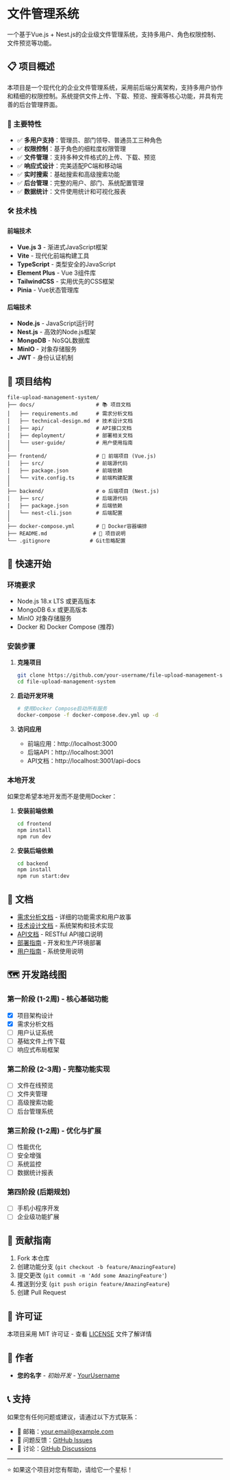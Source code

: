 # 文件管理系统

一个基于Vue.js + Nest.js的企业级文件管理系统，支持多用户、角色权限控制、文件预览等功能。

## 📋 项目概述

本项目是一个现代化的企业文件管理系统，采用前后端分离架构，支持多用户协作和精细的权限控制。系统提供文件上传、下载、预览、搜索等核心功能，并具有完善的后台管理界面。

### 🎯 主要特性

- ✅ **多用户支持**：管理员、部门领导、普通员工三种角色
- ✅ **权限控制**：基于角色的细粒度权限管理
- ✅ **文件管理**：支持多种文件格式的上传、下载、预览
- ✅ **响应式设计**：完美适配PC端和移动端
- ✅ **实时搜索**：基础搜索和高级搜索功能
- ✅ **后台管理**：完整的用户、部门、系统配置管理
- ✅ **数据统计**：文件使用统计和可视化报表

### 🛠️ 技术栈

#### 前端技术
- **Vue.js 3** - 渐进式JavaScript框架
- **Vite** - 现代化前端构建工具
- **TypeScript** - 类型安全的JavaScript
- **Element Plus** - Vue 3组件库
- **TailwindCSS** - 实用优先的CSS框架
- **Pinia** - Vue状态管理库

#### 后端技术
- **Node.js** - JavaScript运行时
- **Nest.js** - 高效的Node.js框架
- **MongoDB** - NoSQL数据库
- **MinIO** - 对象存储服务
- **JWT** - 身份认证机制

## 📁 项目结构

```
file-upload-management-system/
├── docs/                    # 📚 项目文档
│   ├── requirements.md      # 需求分析文档
│   ├── technical-design.md  # 技术设计文档
│   ├── api/                 # API接口文档
│   ├── deployment/          # 部署相关文档
│   └── user-guide/          # 用户使用指南
│
├── frontend/                # 🎨 前端项目 (Vue.js)
│   ├── src/                 # 前端源代码
│   ├── package.json         # 前端依赖
│   └── vite.config.ts       # 前端构建配置
│
├── backend/                 # ⚙️ 后端项目 (Nest.js)
│   ├── src/                 # 后端源代码
│   ├── package.json         # 后端依赖
│   └── nest-cli.json        # 后端配置
│
├── docker-compose.yml       # 🐳 Docker容器编排
├── README.md               # 📖 项目说明
└── .gitignore             # Git忽略配置
```

## 🚀 快速开始

### 环境要求

- Node.js 18.x LTS 或更高版本
- MongoDB 6.x 或更高版本
- MinIO 对象存储服务
- Docker 和 Docker Compose (推荐)

### 安装步骤

1. **克隆项目**
   ```bash
   git clone https://github.com/your-username/file-upload-management-system.git
   cd file-upload-management-system
   ```

2. **启动开发环境**
   ```bash
   # 使用Docker Compose启动所有服务
   docker-compose -f docker-compose.dev.yml up -d
   ```

3. **访问应用**
   - 前端应用：http://localhost:3000
   - 后端API：http://localhost:3001
   - API文档：http://localhost:3001/api-docs

### 本地开发

如果您希望本地开发而不是使用Docker：

1. **安装前端依赖**
   ```bash
   cd frontend
   npm install
   npm run dev
   ```

2. **安装后端依赖**
   ```bash
   cd backend
   npm install
   npm run start:dev
   ```

## 📖 文档

- [需求分析文档](docs/requirements.md) - 详细的功能需求和用户故事
- [技术设计文档](docs/technical-design.md) - 系统架构和技术实现
- [API文档](docs/api/) - RESTful API接口说明
- [部署指南](docs/deployment/) - 开发和生产环境部署
- [用户指南](docs/user-guide/) - 系统使用说明

## 🗺️ 开发路线图

### 第一阶段 (1-2周) - 核心基础功能
- [x] 项目架构设计
- [x] 需求分析文档
- [ ] 用户认证系统
- [ ] 基础文件上传下载
- [ ] 响应式布局框架

### 第二阶段 (2-3周) - 完整功能实现
- [ ] 文件在线预览
- [ ] 文件夹管理
- [ ] 高级搜索功能
- [ ] 后台管理系统

### 第三阶段 (1-2周) - 优化与扩展
- [ ] 性能优化
- [ ] 安全增强
- [ ] 系统监控
- [ ] 数据统计报表

### 第四阶段 (后期规划)
- [ ] 手机小程序开发
- [ ] 企业级功能扩展

## 🤝 贡献指南

1. Fork 本仓库
2. 创建功能分支 (`git checkout -b feature/AmazingFeature`)
3. 提交更改 (`git commit -m 'Add some AmazingFeature'`)
4. 推送到分支 (`git push origin feature/AmazingFeature`)
5. 创建 Pull Request

## 📄 许可证

本项目采用 MIT 许可证 - 查看 [LICENSE](LICENSE) 文件了解详情

## 👥 作者

- **您的名字** - *初始开发* - [YourUsername](https://github.com/YourUsername)

## 📞 支持

如果您有任何问题或建议，请通过以下方式联系：

- 📧 邮箱：your.email@example.com
- 🐛 问题反馈：[GitHub Issues](https://github.com/your-username/file-upload-management-system/issues)
- 💬 讨论：[GitHub Discussions](https://github.com/your-username/file-upload-management-system/discussions)

---

⭐ 如果这个项目对您有帮助，请给它一个星标！
